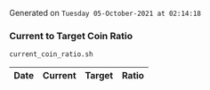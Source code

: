 Generated on `Tuesday 05-October-2021 at 02:14:18`

### Current to Target Coin Ratio
`current_coin_ratio.sh`

Date|Current|Target|Ratio
---|---|---|---
